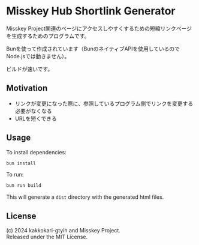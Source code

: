 # Misskey Hub Shortlink Generator

Misskey Project関連のページにアクセスしやすくするための短縮リンクページを生成するためのプログラムです。

Bunを使って作成されています（BunのネイティブAPIを使用しているのでNode.jsでは動きません）。

ビルドが速いです。

## Motivation

- リンクが変更になった際に、参照しているプログラム側でリンクを変更する必要がなくなる
- URLを短くできる

## Usage

To install dependencies:

```bash
bun install
```

To run:

```bash
bun run build
```

This will generate a `dist` directory with the generated html files.

## License
(c) 2024 kakkokari-gtyih and Misskey Project.  
Released under the MIT License.
